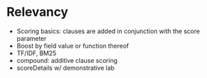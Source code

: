 # Relevancy

* Scoring basics: clauses are added in conjunction with the score parameter
* Boost by field value or function thereof
* TF/IDF, BM25
* compound: additive clause scoring
* scoreDetails w/ demonstrative lab

